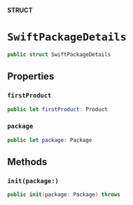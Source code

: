 **STRUCT**

# `SwiftPackageDetails`

```swift
public struct SwiftPackageDetails
```

## Properties
### `firstProduct`

```swift
public let firstProduct: Product
```

### `package`

```swift
public let package: Package
```

## Methods
### `init(package:)`

```swift
public init(package: Package) throws
```
